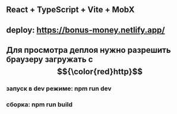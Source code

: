 ## React + TypeScript + Vite + MobX

## deploy: https://bonus-money.netlify.app/
## Для просмотра деплоя нужно разрешить браузеру загружать с $${\color{red}http}$$
 
### запуск в dev режиме: npm run dev

### сборка: npm run build
